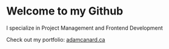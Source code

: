# Welcome to my Github

I specialize in Project Management and Frontend Development

Check out my portfolio: [adamcanard.ca](https://www.adamcanard.ca)
